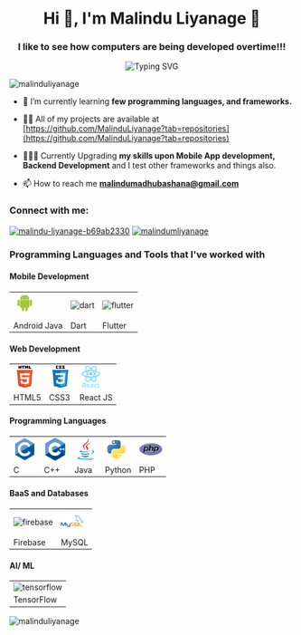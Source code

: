 <h1 align="center">Hi 👋, I'm Malindu Liyanage 🤠</h1>
<h3 align="center">I like to see how computers are being developed overtime!!!</h3>
<p align="center">
  <img src="https://readme-typing-svg.herokuapp.com?font=Fira+Code&size=22&pause=1000&color=F7F7F7&center=true&vCenter=true&width=500&lines=Welcome+to+my+GitHub+profile!;I+love+coding!;Happy+to+connect!" alt="Typing SVG" />
</p>


<p align="left"> <img src="https://komarev.com/ghpvc/?username=malinduliyanage&label=Profile%20views&color=0e75b6&style=plastic" alt="malinduliyanage" /> </p>

- 🌱 I’m currently learning **few programming languages, and frameworks.**

- 👨‍💻 All of my projects are available at [https://github.com/MalinduLiyanage?tab=repositories](https://github.com/MalinduLiyanage?tab=repositories)

- 👩🏻‍💻 Currently Upgrading **my skills upon Mobile App development, Backend Development** and I test other frameworks and things also.

- 📫 How to reach me **malindumadhubashana@gmail.com**

<h3 align="left">Connect with me:</h3>
<p align="left">
<a href="https://linkedin.com/in/malindu-liyanage-b69ab2330" target="blank"><img align="center" src="https://raw.githubusercontent.com/rahuldkjain/github-profile-readme-generator/master/src/images/icons/Social/linked-in-alt.svg" alt="malindu-liyanage-b69ab2330" height="30" width="40" /></a>
<a href="https://fb.com/malindumliyanage" target="blank"><img align="center" src="https://raw.githubusercontent.com/rahuldkjain/github-profile-readme-generator/master/src/images/icons/Social/facebook.svg" alt="malindumliyanage" height="30" width="40" /></a>
</p>

<h3 align="left">Programming Languages and Tools that I've worked with</h3>
<h4>Mobile Development</h4>
    <table>
        <tr>
            <td><img src="https://raw.githubusercontent.com/devicons/devicon/master/icons/android/android-original-wordmark.svg" alt="android" width="40" height="40"/></td>
            <td><img src="https://www.vectorlogo.zone/logos/dartlang/dartlang-icon.svg" alt="dart" width="40" height="40"/></td>
            <td><img src="https://www.vectorlogo.zone/logos/flutterio/flutterio-icon.svg" alt="flutter" width="40" height="40"/></td>
        </tr>
        <tr>
            <td>Android Java</td>
            <td>Dart</td>
            <td>Flutter</td>
        </tr>
    </table>
<h4>Web Development</h4>
    <table>
        <tr>
            <td><img src="https://raw.githubusercontent.com/devicons/devicon/master/icons/html5/html5-original-wordmark.svg" alt="html5" width="40" height="40"/></td>
            <td><img src="https://raw.githubusercontent.com/devicons/devicon/master/icons/css3/css3-original-wordmark.svg" alt="css3" width="40" height="40"/></td>
            <td><img src="https://raw.githubusercontent.com/devicons/devicon/master/icons/react/react-original-wordmark.svg" alt="react" width="40" height="40"/></td>
        </tr>
        <tr>
            <td>HTML5</td>
            <td>CSS3</td>
            <td>React JS</td>
        </tr>
    </table>

<h4>Programming Languages</h4>
    <table>
        <tr>
            <td><img src="https://raw.githubusercontent.com/devicons/devicon/master/icons/c/c-original.svg" alt="c" width="40" height="40"/></td>
            <td><img src="https://raw.githubusercontent.com/devicons/devicon/master/icons/cplusplus/cplusplus-original.svg" alt="cplusplus" width="40" height="40"/></td>
            <td><img src="https://raw.githubusercontent.com/devicons/devicon/master/icons/java/java-original.svg" alt="java" width="40" height="40"/></td>
            <td><img src="https://raw.githubusercontent.com/devicons/devicon/master/icons/python/python-original.svg" alt="python" width="40" height="40"/></td>
            <td><img src="https://raw.githubusercontent.com/devicons/devicon/master/icons/php/php-original.svg" alt="php" width="40" height="40"/></td>
        </tr>
        <tr>
            <td>C</td>
            <td>C++</td>
            <td>Java</td>
            <td>Python</td>
            <td>PHP</td>
        </tr>
    </table>

<h4>BaaS and Databases</h4>
    <table>
        <tr>
            <td><img src="https://www.vectorlogo.zone/logos/firebase/firebase-icon.svg" alt="firebase" width="40" height="40"/></td>
            <td><img src="https://raw.githubusercontent.com/devicons/devicon/master/icons/mysql/mysql-original-wordmark.svg" alt="mysql" width="40" height="40"/></td>
        </tr>
        <tr>
            <td>Firebase</td>
            <td>MySQL</td>
        </tr>
    </table>

<h4>AI/ ML</h4>

<table>
        <tr>
            <td><img src="https://www.vectorlogo.zone/logos/tensorflow/tensorflow-icon.svg" alt="tensorflow" width="40" height="40"/></td>
        </tr>
        <tr>
            <td>TensorFlow</td>
        </tr>
    </table>

<p>
  <img align="center" src="https://github-readme-stats.vercel.app/api/top-langs?username=malinduliyanage&show_icons=true&locale=en&layout=compact&theme=dark" alt="malinduliyanage" />
</p>


